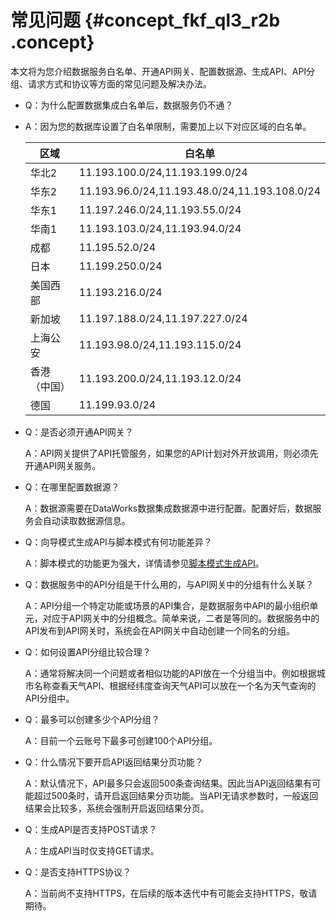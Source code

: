 # 常见问题 {#concept_fkf_ql3_r2b .concept}

本文将为您介绍数据服务白名单、开通API网关、配置数据源、生成API、API分组、请求方式和协议等方面的常见问题及解决办法。

-   Q：为什么配置数据集成白名单后，数据服务仍不通？
-   A：因为您的数据库设置了白名单限制，需要加上以下对应区域的白名单。

    |区域|白名单|
    |--|---|
    |华北2|11.193.100.0/24,11.193.199.0/24|
    |华东2|11.193.96.0/24,11.193.48.0/24,11.193.108.0/24|
    |华东1|11.197.246.0/24,11.193.55.0/24|
    |华南1|11.193.103.0/24,11.193.94.0/24|
    |成都|11.195.52.0/24|
    |日本|11.199.250.0/24|
    |美国西部|11.193.216.0/24|
    |新加坡|11.197.188.0/24,11.197.227.0/24|
    |上海公安|11.193.98.0/24,11.193.115.0/24|
    |香港（中国）|11.193.200.0/24,11.193.12.0/24|
    |德国|11.199.93.0/24|

-   Q：是否必须开通API网关？

    A：API网关提供了API托管服务，如果您的API计划对外开放调用，则必须先开通API网关服务。

-   Q：在哪里配置数据源？

    A：数据源需要在DataWorks数据集成数据源中进行配置。配置好后，数据服务会自动读取数据源信息。

-   Q：向导模式生成API与脚本模式有何功能差异？

    A：脚本模式的功能更为强大，详情请参见[脚本模式生成API](intl.zh-CN/使用指南/数据服务/生成API/脚本模式生成API.md#)。

-   Q：数据服务中的API分组是干什么用的，与API网关中的分组有什么关联？

    A：API分组一个特定功能或场景的API集合，是数据服务中API的最小组织单元，对应于API网关中的分组概念。简单来说，二者是等同的。数据服务中的API发布到API网关时，系统会在API网关中自动创建一个同名的分组。

-   Q：如何设置API分组比较合理？

    A：通常将解决同一个问题或者相似功能的API放在一个分组当中。例如根据城市名称查看天气API、根据经纬度查询天气API可以放在一个名为天气查询的API分组中。

-   Q：最多可以创建多少个API分组？

    A：目前一个云账号下最多可创建100个API分组。

-   Q：什么情况下要开启API返回结果分页功能？

    A：默认情况下，API最多只会返回500条查询结果。因此当API返回结果有可能超过500条时，请开启返回结果分页功能。当API无请求参数时，一般返回结果会比较多，系统会强制开启返回结果分页。

-   Q：生成API是否支持POST请求？

    A：生成API当时仅支持GET请求。

-   Q：是否支持HTTPS协议？

    A：当前尚不支持HTTPS，在后续的版本迭代中有可能会支持HTTPS，敬请期待。


